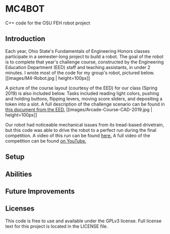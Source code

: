 # MC4BOT
C++ code for the OSU FEH robot project

## Introduction

Each year, Ohio State's Fundamentals of Engineering Honors classes participate in a semester-long project to build a robot. The goal of the robot is to complete that year's challenge course, constructed by the Engineering Education Department (EED) staff and teaching assistants, in under 2 minutes. I wrote most of the code for my group's robot, pictured below.
[[images/M4-Robot.jpg | height=100px]]

A picture of the course layout (courtesy of the EED) for our class (Spring 2019) is also included below. Tasks included reading light colors, pushing and holding buttons, flipping levers, moving score sliders, and depositing a token into a slot. A full description of the challenge scenario can be found in [this document from the EED.](https://osu.app.box.com/s/zog158rufpkat23gt6ziwpx3r4wr000b)
[[images/Arcade-Course-CAD-2019.jpg | height=100px]]

Our robot had noticeable mechanical issues from its tread-based drivetrain, but this code was able to drive the robot to a perfect run during the final competition. A video of this run can be found [here.](https://youtu.be/jPylJhgtDp8?t=7669) A full video of the competition can be found [on YouTube.](https://youtu.be/jPylJhgtDp8)

## Setup

## Abilities

## Future Improvements

## Licenses
This code is free to use and available under the GPLv3 license. Full license text for this project is located in the LICENSE file.